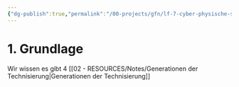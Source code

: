 ```yaml
---
{"dg-publish":true,"permalink":"/00-projects/gfn/lf-7-cyber-physische-systeme-ergaenzen/","tags":["LF07","gfn","inProgress","publish"],"noteIcon":"","updated":"2024-06-10T02:02:17.613+02:00"}
---
```


# 1. Grundlage

Wir wissen es gibt 4 [[02 - RESOURCES/Notes/Generationen der Technisierung\|Generationen der Technisierung]]